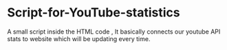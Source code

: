 # Script-for-YouTube-statistics
A small script inside the HTML code , It basically connects our youtube API stats to website which will be updating every time.
